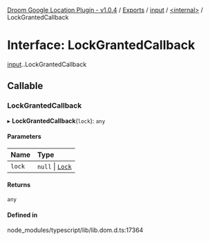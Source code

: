 [Droom Google Location Plugin - v1.0.4](../README.md) / [Exports](../modules.md) / [input](../modules/input.md) / [<internal\>](../modules/input._internal_.md) / LockGrantedCallback

# Interface: LockGrantedCallback

[input](../modules/input.md).[<internal>](../modules/input._internal_.md).LockGrantedCallback

## Callable

### LockGrantedCallback

▸ **LockGrantedCallback**(`lock`): `any`

#### Parameters

| Name | Type |
| :------ | :------ |
| `lock` | ``null`` \| [`Lock`](../modules/input._internal_.md#lock) |

#### Returns

`any`

#### Defined in

node_modules/typescript/lib/lib.dom.d.ts:17364
